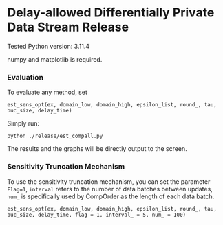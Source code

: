 # Delay-allowed Differentially Private Data Stream Release

Tested Python version: 3.11.4

numpy and matplotlib is required.


### Evaluation

To evaluate any method, set

```
est_sens_opt(ex, domain_low, domain_high, epsilon_list, round_, tau, buc_size, delay_time)
```

 Simply run:

```
python ./release/est_compall.py
```
The results and the graphs will be directly output to the screen.


### Sensitivity Truncation Mechanism

To use the sensitivity truncation mechanism, you can set the parameter `Flag=1`, `interval`  refers to the number of data batches between updates, `num_`  is specifically used by CompOrder as the length of each data batch.
```
est_sens_opt(ex, domain_low, domain_high, epsilon_list, round_, tau, buc_size, delay_time, flag = 1, interval_ = 5, num_ = 100)
```




